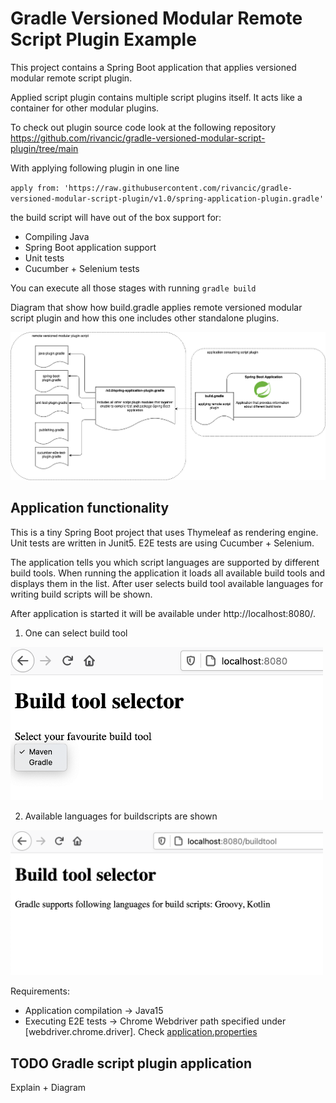 # Gradle Versioned Modular Remote Script Plugin Example

This project contains a Spring Boot application that applies versioned modular remote script plugin.

Applied script plugin contains multiple script plugins itself. It acts like a container for other modular plugins.

To check out plugin source code look at the following repository https://github.com/rivancic/gradle-versioned-modular-script-plugin/tree/main

With applying following plugin in one line 

`apply from: 'https://raw.githubusercontent.com/rivancic/gradle-versioned-modular-script-plugin/v1.0/spring-application-plugin.gradle'`

the build script will have out of the box support for:
- Compiling Java
- Spring Boot application support 
- Unit tests
- Cucumber + Selenium tests

You can execute all those stages with running `gradle build`

Diagram that show how build.gradle applies remote versioned modular script plugin and how this one includes
other standalone plugins. 
<p width="100%">
  <img src="readme-content/remote-versioned-modular-plugin-application.png" alt="Application applying remote modular script plugin" width="1151">
</p>


## Application functionality

This is a tiny Spring Boot project that uses Thymeleaf as rendering engine.
Unit tests are written in Junit5.
E2E tests are using Cucumber + Selenium.

The application tells you which script languages are supported by different build tools.
When running the application it loads all available build tools and displays them in the list.
After user selects build tool available languages for writing build scripts will be shown.

After application is started it will be available under http://localhost:8080/.

1) One can select build tool 
<p width="100%">
  <img src="readme-content/modular-tool-selection-open.png" alt="Build Tool Selection" width="500px">
</p>

2) Available languages for buildscripts are shown
<p width="100%">
  <img src="readme-content/modular-selected-build-tool.png" alt="Build Tool Selected" width="500px">
</p>

   
Requirements:
- Application compilation -> Java15
- Executing E2E tests -> Chrome Webdriver path specified under [webdriver.chrome.driver]. Check [application.properties](src/cucumberE2eTest/resources/application.properties)

## TODO Gradle script plugin application

Explain + Diagram
